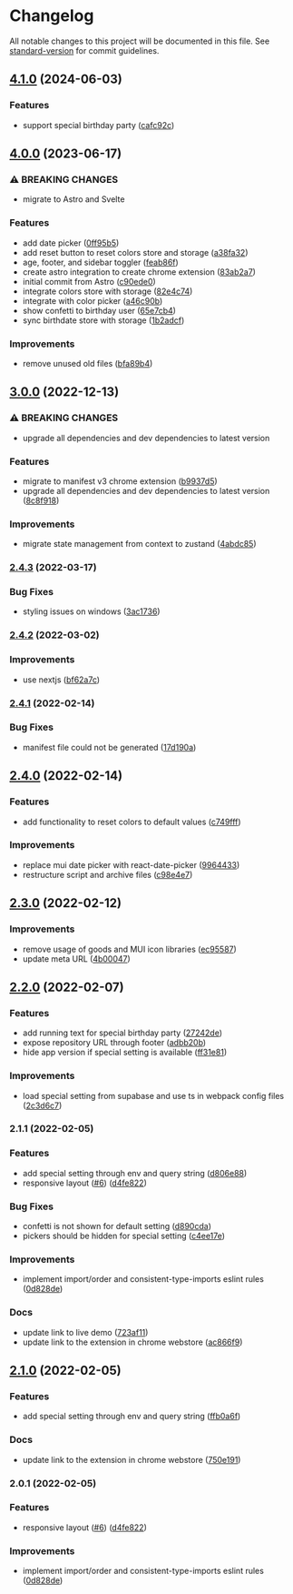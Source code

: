# Changelog

All notable changes to this project will be documented in this file. See [standard-version](https://github.com/conventional-changelog/standard-version) for commit guidelines.

## [4.1.0](https://github.com/RofiSyahrul/age-calculator/compare/v4.0.0...v4.1.0) (2024-06-03)


### Features

* support special birthday party ([cafc92c](https://github.com/RofiSyahrul/age-calculator/commit/cafc92c920d45b47ee1f0964d397e3b5032e831d))

## [4.0.0](https://github.com/RofiSyahrul/age-calculator/compare/v3.0.0...v4.0.0) (2023-06-17)


### ⚠ BREAKING CHANGES

* migrate to Astro and Svelte

### Features

* add date picker ([0ff95b5](https://github.com/RofiSyahrul/age-calculator/commit/0ff95b5c45220ebea5126b8f232b4be411a3e5a7))
* add reset button to reset colors store and storage ([a38fa32](https://github.com/RofiSyahrul/age-calculator/commit/a38fa32676b308059576062e90e64441d2a3b1c6))
* age, footer, and sidebar toggler ([feab86f](https://github.com/RofiSyahrul/age-calculator/commit/feab86fd319b4b5b3fec14d22cf987c39ad6ae7e))
* create astro integration to create chrome extension ([83ab2a7](https://github.com/RofiSyahrul/age-calculator/commit/83ab2a7e29fe2e5f3e161919a045204cfc2abe60))
* initial commit from Astro ([c90ede0](https://github.com/RofiSyahrul/age-calculator/commit/c90ede0b8b63db642efcc5e0e8342bfea9824efd))
* integrate colors store with storage ([82e4c74](https://github.com/RofiSyahrul/age-calculator/commit/82e4c74f0d6bb0f71e94a5a2218a72f209cfc2fe))
* integrate with color picker ([a46c90b](https://github.com/RofiSyahrul/age-calculator/commit/a46c90bda6a37363c5ed981c40aafa3e29c832f9))
* show confetti to birthday user ([65e7cb4](https://github.com/RofiSyahrul/age-calculator/commit/65e7cb41a833a1dfa063fb71e98f15bf1c047878))
* sync birthdate store with storage ([1b2adcf](https://github.com/RofiSyahrul/age-calculator/commit/1b2adcf57f8c6b22dbe3b739e9725115d98ac607))


### Improvements

* remove unused old files ([bfa89b4](https://github.com/RofiSyahrul/age-calculator/commit/bfa89b48e2bc1616e522ab29ee07fdd55e54f24c))

## [3.0.0](https://github.com/RofiSyahrul/age-calculator/compare/v2.4.3...v3.0.0) (2022-12-13)


### ⚠ BREAKING CHANGES

* upgrade all dependencies and dev dependencies to latest version

### Features

* migrate to manifest v3 chrome extension ([b9937d5](https://github.com/RofiSyahrul/age-calculator/commit/b9937d5406217eb2b98b7bff9b6155e27e76ac7b))
* upgrade all dependencies and dev dependencies to latest version ([8c8f918](https://github.com/RofiSyahrul/age-calculator/commit/8c8f9181fbd3ebda172746f090111d3bdf47568b))


### Improvements

* migrate state management from context to zustand ([4abdc85](https://github.com/RofiSyahrul/age-calculator/commit/4abdc85c4b3bb1d3dc30b58286d2826cf7826d13))

### [2.4.3](https://github.com/RofiSyahrul/age-calculator/compare/v2.4.2...v2.4.3) (2022-03-17)


### Bug Fixes

* styling issues on windows ([3ac1736](https://github.com/RofiSyahrul/age-calculator/commit/3ac1736123b5ffa9d62ddd0a15039c7f98e53851))

### [2.4.2](https://github.com/RofiSyahrul/age-calculator/compare/v2.4.1...v2.4.2) (2022-03-02)


### Improvements

* use nextjs ([bf62a7c](https://github.com/RofiSyahrul/age-calculator/commit/bf62a7c77e01b25d5ecb1678210f289eb04a65cc))

### [2.4.1](https://github.com/RofiSyahrul/age-calculator/compare/v2.4.0...v2.4.1) (2022-02-14)


### Bug Fixes

* manifest file could not be generated ([17d190a](https://github.com/RofiSyahrul/age-calculator/commit/17d190a919d1b9fe643aa189f81c7a78655f2e11))

## [2.4.0](https://github.com/RofiSyahrul/age-calculator/compare/v2.3.0...v2.4.0) (2022-02-14)


### Features

* add functionality to reset colors to default values ([c749fff](https://github.com/RofiSyahrul/age-calculator/commit/c749fff4c9e635e3cfddfdd089211861600b637f))


### Improvements

* replace mui date picker with react-date-picker ([9964433](https://github.com/RofiSyahrul/age-calculator/commit/996443384841518cabaac1d438c3cce975f6c13f))
* restructure script and archive files ([c98e4e7](https://github.com/RofiSyahrul/age-calculator/commit/c98e4e70ab3b509bfac48e6ad0ad65fa35f3f4a6))

## [2.3.0](https://github.com/RofiSyahrul/age-calculator/compare/v2.1.1...v2.3.0) (2022-02-12)

### Improvements

- remove usage of goods and MUI icon libraries ([ec95587](https://github.com/RofiSyahrul/age-calculator/commit/ec955874de5112c4aa1814d7f5b46b9412e4308a))
- update meta URL ([4b00047](https://github.com/RofiSyahrul/age-calculator/commit/4b0004749620f45359cdcdaea26053dc2c35bafb))

## [2.2.0](https://github.com/RofiSyahrul/age-calculator/compare/v2.1.1...v2.2.0) (2022-02-07)

### Features

- add running text for special birthday party ([27242de](https://github.com/RofiSyahrul/age-calculator/commit/27242dee664ff4453d80d89cf8a1a05bde026578))
- expose repository URL through footer ([adbb20b](https://github.com/RofiSyahrul/age-calculator/commit/adbb20b7cfba68a6aa94c387fbcaa463bc1cca8d))
- hide app version if special setting is available ([ff31e81](https://github.com/RofiSyahrul/age-calculator/commit/ff31e811ba668f77692f5cce7e201aef5d148f66))

### Improvements

- load special setting from supabase and use ts in webpack config files ([2c3d6c7](https://github.com/RofiSyahrul/age-calculator/commit/2c3d6c7e4b08530c47d1d1a6bbfc7eced2bd0f44))

### 2.1.1 (2022-02-05)

### Features

- add special setting through env and query string ([d806e88](https://github.com/RofiSyahrul/age-calculator/commit/d806e88e0757df1c754e4a663b9d54f524690ce8))
- responsive layout ([#6](https://github.com/RofiSyahrul/age-calculator/issues/6)) ([d4fe822](https://github.com/RofiSyahrul/age-calculator/commit/d4fe8228525fcf86e17cd6f597d2e50470dd0db4))

### Bug Fixes

- confetti is not shown for default setting ([d890cda](https://github.com/RofiSyahrul/age-calculator/commit/d890cda070b7f2809e8ea1f72164d21d1913feb0))
- pickers should be hidden for special setting ([c4ee17e](https://github.com/RofiSyahrul/age-calculator/commit/c4ee17e6c0a3db990ac2c9d0c6224097877e4ee7))

### Improvements

- implement import/order and consistent-type-imports eslint rules ([0d828de](https://github.com/RofiSyahrul/age-calculator/commit/0d828de4356811b5bd67d4bf5da6ec43e399702a))

### Docs

- update link to live demo ([723af11](https://github.com/RofiSyahrul/age-calculator/commit/723af11494696da8c8004a2a105d23b3ffc4c342))
- update link to the extension in chrome webstore ([ac866f9](https://github.com/RofiSyahrul/age-calculator/commit/ac866f9db603d37f484739891fd448b90e96f2cf))

## [2.1.0](https://github.com/RofiSyahrul/age-calculator/compare/v2.0.1...v2.1.0) (2022-02-05)

### Features

- add special setting through env and query string ([ffb0a6f](https://github.com/RofiSyahrul/age-calculator/commit/ffb0a6f493c8e39491966e50ec229d92d7fd398d))

### Docs

- update link to the extension in chrome webstore ([750e191](https://github.com/RofiSyahrul/age-calculator/commit/750e191ec4f8d132278bef95414f1b0473ab6c77))

### 2.0.1 (2022-02-05)

### Features

- responsive layout ([#6](https://github.com/RofiSyahrul/age-calculator/issues/6)) ([d4fe822](https://github.com/RofiSyahrul/age-calculator/commit/d4fe8228525fcf86e17cd6f597d2e50470dd0db4))

### Improvements

- implement import/order and consistent-type-imports eslint rules ([0d828de](https://github.com/RofiSyahrul/age-calculator/commit/0d828de4356811b5bd67d4bf5da6ec43e399702a))
